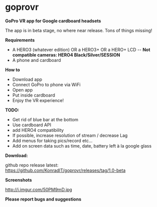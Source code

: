 # goprovr
**GoPro VR app for Google cardboard headsets**

The app is in beta stage, no where near release. Tons of things missing!

**Requirements**

* A HERO3 (whatever edition) OR a HERO3+ OR a HERO+ LCD -- **Not compatible cameras: HERO4 Black/Silver/SESSION**
* A phone and cardboard

**How to**

* Download app
* Connect GoPro to phone via WiFi
* Open app
* Put inside cardboard
* Enjoy the VR experience!

**TODO:**

* Get rid of blue bar at the bottom
* Use cardboard API
* add HERO4 compatibility
* If possible, increase resolution of stream / decrease Lag
* Add menus for taking pics/record etc...
* Add on screen data such as time, date, battery left à la google glass

**Download:**

github repo release latest: https://github.com/KonradIT/goprovr/releases/tag/1.0-beta

**Screenshots**

http://i.imgur.com/50PM9mD.jpg

**Please report bugs and suggestions**
